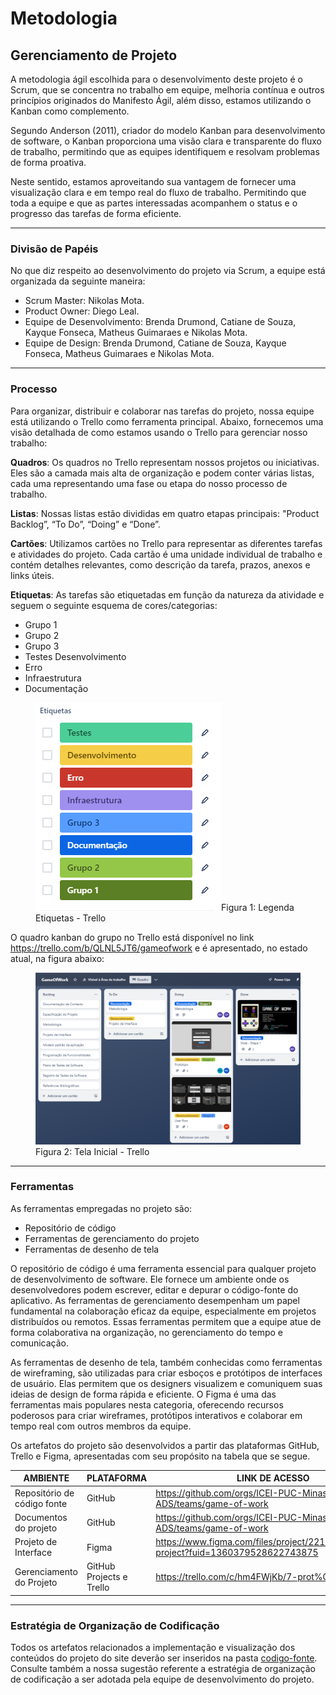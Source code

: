 
# Metodologia

## Gerenciamento de Projeto
A metodologia ágil escolhida para o desenvolvimento deste projeto é o Scrum, que se concentra no trabalho em equipe, melhoria contínua e outros princípios originados do Manifesto Ágil, além disso, estamos utilizando o Kanban como complemento.

Segundo Anderson (2011), criador do modelo Kanban para desenvolvimento de software, o Kanban proporciona uma visão clara e transparente do fluxo de trabalho, permitindo que as equipes identifiquem e resolvam problemas de forma proativa.

Neste sentido, estamos aproveitando sua vantagem de fornecer uma visualização clara e em tempo real do fluxo de trabalho. Permitindo que toda a equipe e que as partes interessadas acompanhem o status e o progresso das tarefas de forma eficiente.
<hr>

### Divisão de Papéis

No que diz respeito ao desenvolvimento do projeto via Scrum, a equipe está organizada da seguinte maneira:

- Scrum Master: Nikolas Mota.
- Product Owner: Diego Leal.
- Equipe de Desenvolvimento: Brenda Drumond, Catiane de Souza, Kayque Fonseca, Matheus Guimaraes e Nikolas Mota.
- Equipe de Design: Brenda Drumond, Catiane de Souza, Kayque Fonseca, Matheus Guimaraes e Nikolas Mota.
<hr>

### Processo

Para organizar, distribuir e colaborar nas tarefas do projeto, nossa equipe está utilizando o Trello como ferramenta principal. Abaixo, fornecemos uma visão detalhada de como estamos usando o Trello para gerenciar nosso trabalho:

  **Quadros**: Os quadros no Trello representam nossos projetos ou iniciativas. Eles são a camada mais alta de organização e podem conter várias listas, cada uma representando uma fase ou etapa do nosso processo de trabalho.
  
  **Listas**: Nossas listas estão divididas em quatro etapas principais: "Product Backlog”, “To Do”, “Doing” e “Done”.
  
  **Cartões**: Utilizamos cartões no Trello para representar as diferentes tarefas e atividades do projeto. Cada cartão é uma unidade individual de trabalho e contém detalhes relevantes, como descrição da tarefa, prazos, anexos e links úteis. 
  
  **Etiquetas**: As tarefas são etiquetadas em função da natureza da atividade e seguem o seguinte esquema de cores/categorias:

- Grupo 1
- Grupo 2
- Grupo 3
- Testes Desenvolvimento
- Erro
- Infraestrutura
- Documentação


<figure> 
  <img src="img/ETIQUETAS.png"
    <figcaption>Figura 1: Legenda Etiquetas - Trello</figcaption>
</figure> 


O quadro kanban do grupo no Trello está disponível no link https://trello.com/b/QLNL5JT6/gameofwork e é apresentado, no estado atual, na figura abaixo:

<figure> 
  <img src="img/Trello_Quadros.png"
    <figcaption>Figura 2: Tela Inicial - Trello</figcaption>
</figure> 
<hr>

### Ferramentas

As ferramentas empregadas no projeto são:
  - Repositório de código
  - Ferramentas de gerenciamento do projeto
  - Ferramentas de desenho de tela 

O repositório de código é uma ferramenta essencial para qualquer projeto de desenvolvimento de software. Ele fornece um ambiente onde os desenvolvedores podem escrever, editar e depurar o código-fonte do aplicativo. As ferramentas de gerenciamento desempenham um papel fundamental na colaboração eficaz da equipe, especialmente em projetos distribuídos ou remotos. Essas ferramentas permitem que a equipe atue de forma colaborativa na organização, no gerenciamento do tempo e comunicação. 

As ferramentas de desenho de tela, também conhecidas como ferramentas de wireframing, são utilizadas para criar esboços e protótipos de interfaces de usuário. Elas permitem que os designers visualizem e comuniquem suas ideias de design de forma rápida e eficiente. O Figma é uma das ferramentas mais populares nesta categoria, oferecendo recursos poderosos para criar wireframes, protótipos interativos e colaborar em tempo real com outros membros da equipe.

Os artefatos do projeto são desenvolvidos a partir das plataformas GitHub, Trello e Figma, apresentadas com seu propósito na tabela que se segue.

| AMBIENTE                            | PLATAFORMA                         | LINK DE ACESSO                         |
|-------------------------------------|------------------------------------|----------------------------------------|
| Repositório de código fonte         | GitHub                             | https://github.com/orgs/ICEI-PUC-Minas-PMV-ADS/teams/game-of-work                  |
| Documentos do projeto               | GitHub                             | https://github.com/orgs/ICEI-PUC-Minas-PMV-ADS/teams/game-of-work                  |
| Projeto de Interface                | Figma                              | https://www.figma.com/files/project/221108630/Team-project?fuid=1360379528622743875|
| Gerenciamento do Projeto            | GitHub Projects e Trello           | https://trello.com/c/hm4FWjKb/7-prot%C3%B3tipo                                     |
<hr>

### Estratégia de Organização de Codificação 

Todos os artefatos relacionados a implementação e visualização dos conteúdos do projeto do site deverão ser inseridos na pasta [codigo-fonte](https://github.com/ICEI-PUC-Minas-PMV-ADS/pmv-ads-2024-1-e1-proj-web-t13-game-of-work/tree/7d697726454626d0538ed08e0c1a4b2bdcedd7e0/codigo-fonte). Consulte também a nossa sugestão referente a estratégia de organização de codificação a ser adotada pela equipe de desenvolvimento do projeto.
